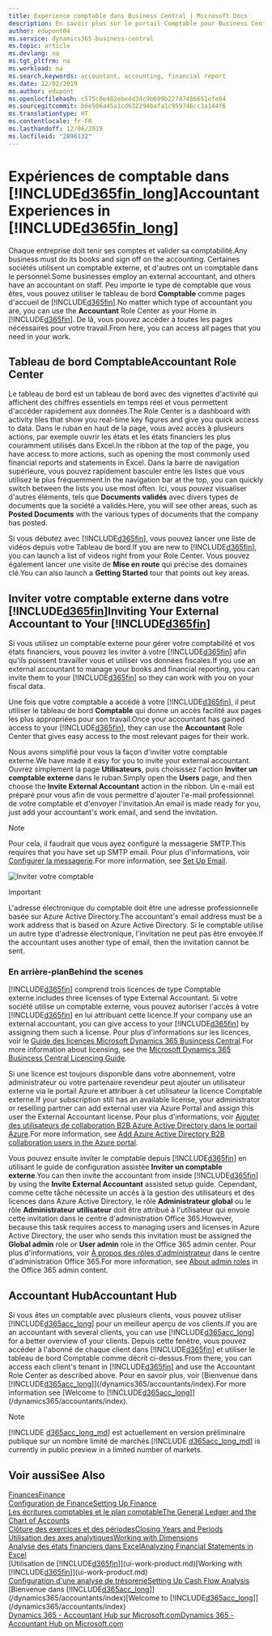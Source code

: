 ```yaml
---
title: Expérience comptable dans Business Central | Microsoft Docs
description: En savoir plus sur le portail Comptable pour Business Central et le tableau de bord Comptable qui prend en charge les comptables internes et externes de la société du client.
author: edupont04
ms.service: dynamics365-business-central
ms.topic: article
ms.devlang: na
ms.tgt_pltfrm: na
ms.workload: na
ms.search.keywords: accountant, accounting, financial report
ms.date: 12/02/2019
ms.author: edupont
ms.openlocfilehash: c575c0e482ebe4d34c9b699b22747486651efe04
ms.sourcegitcommit: b6e506a45a1cd632294bafa1c959746cc3a144f6
ms.translationtype: HT
ms.contentlocale: fr-FR
ms.lasthandoff: 12/06/2019
ms.locfileid: "2896132"
---
```

# <a name="accountant-experiences-in-included365fin_longincludesd365fin_long_mdmd"></a><span data-ttu-id="048a9-103">Expériences de comptable dans [!INCLUDE[d365fin_long](includes/d365fin_long_md.md)]</span><span class="sxs-lookup"><span data-stu-id="048a9-103">Accountant Experiences in [!INCLUDE[d365fin_long](includes/d365fin_long_md.md)]</span></span>
<span data-ttu-id="048a9-104">Chaque entreprise doit tenir ses comptes et valider sa comptabilité.</span><span class="sxs-lookup"><span data-stu-id="048a9-104">Any business must do its books and sign off on the accounting.</span></span> <span data-ttu-id="048a9-105">Certaines sociétés utilisent un comptable externe, et d'autres ont un comptable dans le personnel.</span><span class="sxs-lookup"><span data-stu-id="048a9-105">Some businesses employ an external accountant, and others have an accountant on staff.</span></span> <span data-ttu-id="048a9-106">Peu importe le type de comptable que vous êtes, vous pouvez utiliser le tableau de bord **Comptable** comme pages d'accueil de [!INCLUDE[d365fin](includes/d365fin_md.md)].</span><span class="sxs-lookup"><span data-stu-id="048a9-106">No matter which type of accountant you are, you can use the **Accountant** Role Center as your Home in [!INCLUDE[d365fin](includes/d365fin_md.md)].</span></span> <span data-ttu-id="048a9-107">De là, vous pouvez accéder à toutes les pages nécessaires pour votre travail.</span><span class="sxs-lookup"><span data-stu-id="048a9-107">From here, you can access all pages that you need in your work.</span></span>  

## <a name="accountant-role-center"></a><span data-ttu-id="048a9-108">Tableau de bord Comptable</span><span class="sxs-lookup"><span data-stu-id="048a9-108">Accountant Role Center</span></span>
<span data-ttu-id="048a9-109">Le tableau de bord est un tableau de bord avec des vignettes d'activité qui affichent des chiffres essentiels en temps réel et vous permettent d'accéder rapidement aux données.</span><span class="sxs-lookup"><span data-stu-id="048a9-109">The Role Center is a dashboard with activity tiles that show you real-time key figures and give you quick access to data.</span></span> <span data-ttu-id="048a9-110">Dans le ruban en haut de la page, vous avez accès à plusieurs actions, par exemple ouvrir les états et les états financiers les plus couramment utilisés dans Excel.</span><span class="sxs-lookup"><span data-stu-id="048a9-110">In the ribbon at the top of the page, you have access to more actions, such as opening the most commonly used financial reports and statements in Excel.</span></span> <span data-ttu-id="048a9-111">Dans la barre de navigation supérieure, vous pouvez rapidement basculer entre les listes que vous utilisez le plus fréquemment.</span><span class="sxs-lookup"><span data-stu-id="048a9-111">In the navigation bar at the top, you can quickly switch between the lists you use most often.</span></span> <span data-ttu-id="048a9-112">Ici, vous pouvez visualiser d'autres éléments, tels que **Documents validés** avec divers types de documents que la société a validés.</span><span class="sxs-lookup"><span data-stu-id="048a9-112">Here, you will see other areas, such as **Posted Documents** with the various types of documents that the company has posted.</span></span>  

<span data-ttu-id="048a9-113">Si vous débutez avec [!INCLUDE[d365fin](includes/d365fin_md.md)], vous pouvez lancer une liste de vidéos depuis votre Tableau de bord.</span><span class="sxs-lookup"><span data-stu-id="048a9-113">If you are new to [!INCLUDE[d365fin](includes/d365fin_md.md)], you can launch a list of videos right from your Role Center.</span></span> <span data-ttu-id="048a9-114">Vous pouvez également lancer une visite de **Mise en route** qui précise des domaines clé.</span><span class="sxs-lookup"><span data-stu-id="048a9-114">You can also launch a **Getting Started** tour that points out key areas.</span></span>  

## <a name="inviteaccountant"></a><span data-ttu-id="048a9-115">Inviter votre comptable externe dans votre [!INCLUDE[d365fin](includes/d365fin_md.md)]</span><span class="sxs-lookup"><span data-stu-id="048a9-115">Inviting Your External Accountant to Your [!INCLUDE[d365fin](includes/d365fin_md.md)]</span></span>
<span data-ttu-id="048a9-116">Si vous utilisez un comptable externe pour gérer votre comptabilité et vos états financiers, vous pouvez les inviter à votre [!INCLUDE[d365fin](includes/d365fin_md.md)] afin qu'ils puissent travailler vous et utiliser vos données fiscales.</span><span class="sxs-lookup"><span data-stu-id="048a9-116">If you use an external accountant to manage your books and financial reporting, you can invite them to your [!INCLUDE[d365fin](includes/d365fin_md.md)] so they can work with you on your fiscal data.</span></span>

<span data-ttu-id="048a9-117">Une fois que votre comptable a accédé à votre [!INCLUDE[d365fin](includes/d365fin_md.md)], il peut utiliser le tableau de bord **Comptable** qui donne un accès facilité aux pages les plus appropriées pour son travail.</span><span class="sxs-lookup"><span data-stu-id="048a9-117">Once your accountant has gained access to your [!INCLUDE[d365fin](includes/d365fin_md.md)], they can use the **Accountant** Role Center that gives easy access to the most relevant pages for their work.</span></span>  

<span data-ttu-id="048a9-118">Nous avons simplifié pour vous la façon d'inviter votre comptable externe.</span><span class="sxs-lookup"><span data-stu-id="048a9-118">We have made it easy for you to invite your external accountant.</span></span> <span data-ttu-id="048a9-119">Ouvrez simplement la page **Utilisateurs**, puis choisissez l'action **Inviter un comptable externe** dans le ruban.</span><span class="sxs-lookup"><span data-stu-id="048a9-119">Simply open the **Users** page, and then choose the **Invite External Accountant** action in the ribbon.</span></span> <span data-ttu-id="048a9-120">Un e-mail est préparé pour vous afin de vous permettre d'ajouter l'e-mail professionnel de votre comptable et d'envoyer l'invitation.</span><span class="sxs-lookup"><span data-stu-id="048a9-120">An email is made ready for you, just add your accountant's work email, and send the invitation.</span></span>  
> [!Note]  
> <span data-ttu-id="048a9-121">Pour cela, il faudrait que vous ayez configuré la messagerie SMTP.</span><span class="sxs-lookup"><span data-stu-id="048a9-121">This requires that you have set up SMTP email.</span></span> <span data-ttu-id="048a9-122">Pour plus d'informations, voir [Configurer la messagerie](admin-how-setup-email.md).</span><span class="sxs-lookup"><span data-stu-id="048a9-122">For more information, see [Set Up Email](admin-how-setup-email.md).</span></span>   

![Inviter votre comptable](./media/finance-invite-accountant/invite-accountant.png)

> [!IMPORTANT]  
> <span data-ttu-id="048a9-124">L'adresse électronique du comptable doit être une adresse professionnelle basée sur Azure Active Directory.</span><span class="sxs-lookup"><span data-stu-id="048a9-124">The accountant's email address must be a work address that is based on Azure Active Directory.</span></span> <span data-ttu-id="048a9-125">Si le comptable utilise un autre type d'adresse électronique, l'invitation ne peut pas être envoyée.</span><span class="sxs-lookup"><span data-stu-id="048a9-125">If the accountant uses another type of email, then the invitation cannot be sent.</span></span>  

### <a name="behind-the-scenes"></a><span data-ttu-id="048a9-126">En arrière-plan</span><span class="sxs-lookup"><span data-stu-id="048a9-126">Behind the scenes</span></span>
[!INCLUDE[d365fin](includes/d365fin_md.md)] <span data-ttu-id="048a9-127">comprend trois licences de type Comptable externe.</span><span class="sxs-lookup"><span data-stu-id="048a9-127">includes three licenses of type External Accountant.</span></span> <span data-ttu-id="048a9-128">Si votre société utilise un comptable externe, vous pouvez autoriser l'accès à votre [!INCLUDE[d365fin](includes/d365fin_md.md)] en lui attribuant cette licence.</span><span class="sxs-lookup"><span data-stu-id="048a9-128">If your company use an external accountant, you can give access to your [!INCLUDE[d365fin](includes/d365fin_md.md)] by assigning them such a license.</span></span> <span data-ttu-id="048a9-129">Pour plus d'informations sur les licences, voir le [Guide des licences Microsoft Dynamics 365 Busincess Central](https://go.microsoft.com/fwlink/?LinkId=871590).</span><span class="sxs-lookup"><span data-stu-id="048a9-129">For more information about licensing, see the [Microsoft Dynamics 365 Busincess Central Licencing Guide](https://go.microsoft.com/fwlink/?LinkId=871590).</span></span> 

<span data-ttu-id="048a9-130">Si une licence est toujours disponible dans votre abonnement, votre administrateur ou votre partenaire revendeur peut ajouter un utilisateur externe via le portail Azure et attribuer à cet utilisateur la licence Comptable externe.</span><span class="sxs-lookup"><span data-stu-id="048a9-130">If your subscription still has an available license, your administrator or reselling partner can add external user via Azure Portal and assign this user the External Accountant license.</span></span> <span data-ttu-id="048a9-131">Pour plus d'informations, voir [Ajouter des utilisateurs de collaboration B2B Azure Active Directory dans le portail Azure](/azure/active-directory/b2b/add-users-administrator).</span><span class="sxs-lookup"><span data-stu-id="048a9-131">For more information, see [Add Azure Active Directory B2B collaboration users in the Azure portal](/azure/active-directory/b2b/add-users-administrator).</span></span>

<span data-ttu-id="048a9-132">Vous pouvez ensuite inviter le comptable depuis [!INCLUDE[d365fin](includes/d365fin_md.md)] en utilisant le guide de configuration assistée **Inviter un comptable externe**.</span><span class="sxs-lookup"><span data-stu-id="048a9-132">You can then invite the accountant from inside [!INCLUDE[d365fin](includes/d365fin_md.md)] by using the **Invite External Accountant** assisted setup guide.</span></span> <span data-ttu-id="048a9-133">Cependant, comme cette tâche nécessite un accès à la gestion des utilisateurs et des licences dans Azure Active Directory, le rôle **Administrateur global** ou le rôle **Administrateur utilisateur** doit être attribué à l'utilisateur qui envoie cette invitation dans le centre d'administration Office 365.</span><span class="sxs-lookup"><span data-stu-id="048a9-133">However, because this task requires access to managing users and licenses in Azure Active Directory, the user who sends this invitation must be assigned the **Global admin** role or **User admin** role in the Office 365 admin center.</span></span> <span data-ttu-id="048a9-134">Pour plus d'informations, voir [À propos des rôles d'administrateur](/office365/admin/add-users/about-admin-roles) dans le centre d'administration Office 365.</span><span class="sxs-lookup"><span data-stu-id="048a9-134">For more information, see [About admin roles](/office365/admin/add-users/about-admin-roles) in the Office 365 admin content.</span></span> 

## <a name="accountant-hub"></a><span data-ttu-id="048a9-135">Accountant Hub</span><span class="sxs-lookup"><span data-stu-id="048a9-135">Accountant Hub</span></span>
<span data-ttu-id="048a9-136">Si vous êtes un comptable avec plusieurs clients, vous pouvez utiliser [!INCLUDE[d365acc_long](includes/d365acc_long_md.md)] pour un meilleur aperçu de vos clients.</span><span class="sxs-lookup"><span data-stu-id="048a9-136">If you are an accountant with several clients, you can use [!INCLUDE[d365acc_long](includes/d365acc_long_md.md)] for a better overview of your clients.</span></span> <span data-ttu-id="048a9-137">Depuis cette fenêtre, vous pouvez accéder à l'abonné de chaque client dans [!INCLUDE[d365fin](includes/d365fin_md.md)] et utiliser le tableau de bord Comptable comme décrit ci-dessus.</span><span class="sxs-lookup"><span data-stu-id="048a9-137">From there, you can access each client's tenant in [!INCLUDE[d365fin](includes/d365fin_md.md)] and use the Accountant Role Center as described above.</span></span> <span data-ttu-id="048a9-138">Pour en savoir plus, voir [Bienvenue dans [!INCLUDE[d365acc_long](includes/d365acc_long_md.md)]](/dynamics365/accountants/index).</span><span class="sxs-lookup"><span data-stu-id="048a9-138">For more information see [Welcome to [!INCLUDE[d365acc_long](includes/d365acc_long_md.md)]](/dynamics365/accountants/index).</span></span>  

> [!NOTE]
> <span data-ttu-id="048a9-139">[!INCLUDE [d365acc_long_md](includes/d365acc_long_md.md)] est actuellement en version préliminaire publique sur un nombre limité de marchés.</span><span class="sxs-lookup"><span data-stu-id="048a9-139">[!INCLUDE [d365acc_long_md](includes/d365acc_long_md.md)] is currently in public preview in a limited number of markets.</span></span>

## <a name="see-also"></a><span data-ttu-id="048a9-140">Voir aussi</span><span class="sxs-lookup"><span data-stu-id="048a9-140">See Also</span></span>
[<span data-ttu-id="048a9-141">Finances</span><span class="sxs-lookup"><span data-stu-id="048a9-141">Finance</span></span>](finance.md)  
[<span data-ttu-id="048a9-142">Configuration de Finance</span><span class="sxs-lookup"><span data-stu-id="048a9-142">Setting Up Finance</span></span>](finance-setup-finance.md)  
[<span data-ttu-id="048a9-143">Les écritures comptables et le plan comptable</span><span class="sxs-lookup"><span data-stu-id="048a9-143">The General Ledger and the Chart of Accounts</span></span>](finance-general-ledger.md)  
[<span data-ttu-id="048a9-144">Clôture des exercices et des périodes</span><span class="sxs-lookup"><span data-stu-id="048a9-144">Closing Years and Periods</span></span>](year-close-years-periods.md)  
[<span data-ttu-id="048a9-145">Utilisation des axes analytiques</span><span class="sxs-lookup"><span data-stu-id="048a9-145">Working with Dimensions</span></span>](finance-dimensions.md)  
[<span data-ttu-id="048a9-146">Analyse des états financiers dans Excel</span><span class="sxs-lookup"><span data-stu-id="048a9-146">Analyzing Financial Statements in Excel</span></span>](finance-analyze-excel.md)  
<span data-ttu-id="048a9-147">[Utilisation de [!INCLUDE[d365fin](includes/d365fin_md.md)]](ui-work-product.md)</span><span class="sxs-lookup"><span data-stu-id="048a9-147">[Working with [!INCLUDE[d365fin](includes/d365fin_md.md)]](ui-work-product.md)</span></span>  
[<span data-ttu-id="048a9-148">Configuration d'une analyse de trésorerie</span><span class="sxs-lookup"><span data-stu-id="048a9-148">Setting Up Cash Flow Analysis</span></span>](finance-setup-cash-flow-analyses.md)  
<span data-ttu-id="048a9-149">[Bienvenue dans [!INCLUDE[d365acc_long](includes/d365acc_long_md.md)]](/dynamics365/accountants/index)</span><span class="sxs-lookup"><span data-stu-id="048a9-149">[Welcome to [!INCLUDE[d365acc_long](includes/d365acc_long_md.md)]](/dynamics365/accountants/index)</span></span>  
[<span data-ttu-id="048a9-150">Dynamics 365 - Accountant Hub sur Microsoft.com</span><span class="sxs-lookup"><span data-stu-id="048a9-150">Dynamics 365 - Accountant Hub on Microsoft.com</span></span>](https://www.microsoft.com/dynamics365/financial-insights-for-accountants)  
